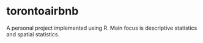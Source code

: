 # torontoairbnb
A personal project implemented using R. Main focus is descriptive statistics and spatial statistics.
